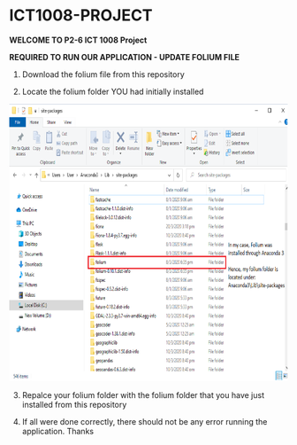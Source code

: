 # ICT1008-PROJECT

**WELCOME TO P2-6 ICT 1008 Project**

**REQUIRED TO RUN OUR APPLICATION - UPDATE FOLIUM FILE**
1) Download the folium file from this repository 

2) Locate the folium folder YOU had initially installed

<img src="image/find_folium_folder.png" width="700" height="500" >

3) Repalce your folium folder with the folium folder that you have just installed from this repository

4) If all were done correctly, there should not be any error running the application. Thanks
